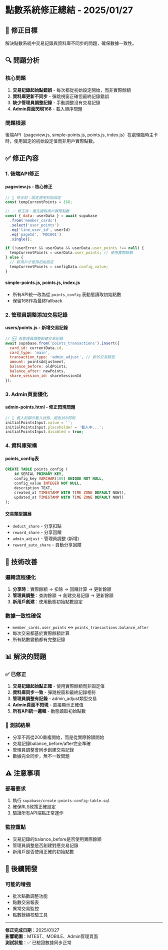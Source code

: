 # 點數系統修正總結 - 2025/01/27

## 🎯 **修正目標**
解決點數系統中交易記錄與資料庫不同步的問題，確保數據一致性。

## 🔍 **問題分析**

### **核心問題**
1. **交易記錄起始點錯誤** - 每次都從初始設定開始，而非實際餘額
2. **資料庫更新不同步** - 彈跳視窗正確但最終記錄錯誤  
3. **缺少管理員調整記錄** - 手動調整沒有交易記錄
4. **Admin頁面閃現168** - 載入順序問題

### **問題根源**
後端API（pageview.js, simple-points.js, points.js, index.js）在處理臨時主卡時，使用固定的初始設定值而非用戶實際點數。

## ✅ **修正內容**

### **1. 後端API修正**

#### **pageview.js - 核心修正**
```javascript
// 🔧 修正前：固定使用初始設定
const tempCurrentPoints = 168;

// ✅ 修正後：優先讀取用戶實際點數
const { data: userData } = await supabase
  .from('member_cards')
  .select('user_points')
  .eq('line_user_id', userId)
  .eq('pageId', 'M01001')
  .single();

if (!userError && userData && userData.user_points !== null) {
  tempCurrentPoints = userData.user_points; // 使用實際餘額
} else {
  // 新用戶才使用初始設定
  tempCurrentPoints = configData.config_value;
}
```

#### **simple-points.js, points.js, index.js**
- 所有API統一改為從 `points_config` 表動態讀取初始點數
- 保留168作為最終fallback

### **2. 管理員調整添加交易記錄**

#### **users/points.js - 新增交易記錄**
```javascript
// 🆕 為管理員調整創建交易記錄
await supabase.from('points_transactions').insert({
  card_id: currentData.id,
  card_type: 'main',
  transaction_type: 'admin_adjust', // 新的交易類型
  amount: pointsAdjustment,
  balance_before: oldPoints,
  balance_after: newPoints,
  share_session_id: shareSessionId
});
```

### **3. Admin頁面優化**

#### **admin-points.html - 修正閃現問題**
```javascript
// 🔧 載入前顯示載入狀態，避免168閃現
initialPointsInput.value = '';
initialPointsInput.placeholder = '載入中...';
initialPointsInput.disabled = true;
```

### **4. 資料庫架構**

#### **points_config表**
```sql
CREATE TABLE points_config (
    id SERIAL PRIMARY KEY,
    config_key VARCHAR(100) UNIQUE NOT NULL,
    config_value INTEGER NOT NULL,
    description TEXT,
    created_at TIMESTAMP WITH TIME ZONE DEFAULT NOW(),
    updated_at TIMESTAMP WITH TIME ZONE DEFAULT NOW()
);
```

#### **交易類型擴展**
- `deduct_share` - 分享扣點
- `reward_share` - 分享回饋  
- `admin_adjust` - 管理員調整 (新增)
- `reward_auto_share` - 自動分享回饋

## 🔧 **技術改善**

### **邏輯流程優化**
1. **分享時**：實際餘額 → 扣除 → 回饋計算 → 更新餘額
2. **管理員調整**：查詢餘額 → 創建交易記錄 → 更新餘額
3. **新用戶創建**：使用動態初始點數設定

### **數據一致性確保**
- `member_cards.user_points` ↔ `points_transactions.balance_after`
- 每次交易都基於實際餘額計算
- 所有點數變動都有完整記錄

## 📊 **解決的問題**

### **✅ 已修正**
1. **交易記錄起始點正確** - 使用實際餘額而非固定值
2. **資料庫同步一致** - 彈跳視窗和最終記錄相符
3. **管理員調整有記錄** - admin_adjust類型交易
4. **Admin頁面不閃現** - 直接顯示正確值
5. **所有API統一邏輯** - 動態讀取初始點數

### **🎯 測試結果**
- 分享不再從200重複開始，而是從實際餘額開始
- 交易記錄balance_before/after完全準確
- 管理員調整會同步創建交易記錄
- 數據完全同步，無不一致問題

## ⚠️ **注意事項**

### **部署要求**
1. 執行 `supabase/create-points-config-table.sql`
2. 確保RLS政策正確設定
3. 驗證所有API端點正常運作

### **監控重點**
- 交易記錄的balance_before是否使用實際餘額
- 管理員調整是否創建對應交易記錄
- 新用戶是否使用正確的初始點數

## 🚀 **後續開發**

### **可能的增強**
- 批次點數調整功能
- 點數交易報表
- 異常交易監控
- 點數餘額校驗工具

---

**修正完成日期**：2025/01/27  
**影響範圍**：MTEST、MOBILE、Admin管理頁面  
**測試狀態**：✅ 已驗證數據同步正常 